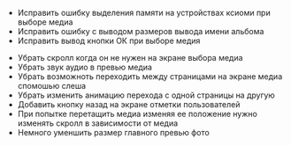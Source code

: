 * Исправить ошибку выделения памяти на устройствах ксиоми при выборе медиа
* Исправить ошибку с выводом размеров вывода имени альбома
* Иcправить вывод кнопки ОК при выборе медия

- Убрать скролл когда он не нужен на экране выбора медиа
- Убрать звук аудио в превью медиа
- Убрать возможноть переходить между страницами на экране медиа спомошью слеша
- Убрать изменить анимацию перехода с одной страницы на другую
- Добавить кнопку назад на экране отметки пользователей
- При попытке перетащить медиа изменяя ее положение нужно изменять скролл в зависимости от медиа
- Немного уменшить размер главного превью фото

